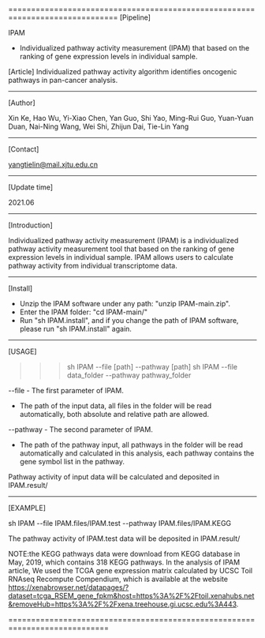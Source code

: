 ==============================================================================
[Pipeline]

IPAM
  - Individualized pathway activity measurement (IPAM) that based on the ranking of gene expression levels in individual sample.

[Article]
  Individualized pathway activity algorithm identifies oncogenic pathways in pan-cancer analysis.

-------------------------------------------------------------------------------------------------------------------------------

[Author]

  Xin Ke, Hao Wu, Yi-Xiao Chen, Yan Guo, Shi Yao, Ming-Rui Guo, Yuan-Yuan Duan, Nai-Ning Wang, Wei Shi, Zhijun Dai, Tie-Lin Yang

-------------------------------------------------------------------------------------------------------------------------------

[Contact]

  yangtielin@mail.xjtu.edu.cn

-------------------------------------------------------------------------------------------------------------------------------

[Update time]

  2021.06

-------------------------------------------------------------------------------------------------------------------------------

[Introduction]

  Individualized pathway activity measurement (IPAM) is a individualized pathway activity measurement tool that based on the ranking of gene expression levels in individual sample. IPAM allows users to calculate pathway activity from individual transcriptome data.


-------------------------------------------------------------------------------------------------------------------------------

[Install]

  - Unzip the IPAM software under any path: "unzip IPAM-main.zip".
  - Enter the IPAM folder: "cd IPAM-main/"
  - Run "sh IPAM.install", and if you change the path of IPAM software, please run "sh IPAM.install" again.
  
-----------------------------------------------------------------------------------------------------------------------------

[USAGE]

  >>> sh IPAM --file [path] --pathway [path]
  sh IPAM --file data_folder --pathway pathway_folder
  
--file - The first parameter of IPAM.
  - The path of the input data, all files in the folder will be read automatically, both absolute and relative path are allowed.
  
--pathway - The second parameter of IPAM.
  - The path of the pathway input, all pathways in the folder will be read automatically and calculated in this analysis, each pathway contains the gene symbol list in the pathway.

  Pathway activity of input data will be calculated and deposited in IPAM.result/


-----------------------------------------------------------------------------------------------------------------------------

[EXAMPLE]

  sh IPAM --file IPAM.files/IPAM.test --pathway IPAM.files/IPAM.KEGG
  
  The pathway activity of IPAM.test data will be deposited in IPAM.result/
  
  NOTE:the KEGG pathways data were download from KEGG database in May, 2019, which contains 318 KEGG pathways.
  In the analysis of IPAM article, We used the TCGA gene expression matrix calculated by UCSC Toil RNAseq Recompute Compendium, which is available at the website https://xenabrowser.net/datapages/?dataset=tcga_RSEM_gene_fpkm&host=https%3A%2F%2Ftoil.xenahubs.net&removeHub=https%3A%2F%2Fxena.treehouse.gi.ucsc.edu%3A443.


============================================================================
